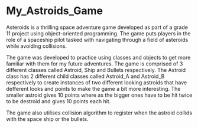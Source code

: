 # My_Astroids_Game
Asteroids is a thrilling space adventure game developed as part of a grade 11 project using object-oriented programming. The game puts players in the role of a spaceship pilot tasked with navigating through a field of asteroids while avoiding collisions. 

The game was developed to practice using classes and objects to get more familiar with them for my future adventures. The game is comprised of 3 different classes called Astroid, Ship and Bullets respectively. The Astroid class has 2 different child classes called Astroid_A and Astroid_B respectively to create instances of two different looking astroids that have defferent looks and points to make the game a bit more interesting. The smaller astroid gives 10 points where as the bigger ones have to be hit twice to be destroid and gives 10 points each hit.

The game also utilises collision algorithm to register when the astroid collids with the space ship or the bullets. 
